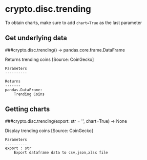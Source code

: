 # crypto.disc.trending

To obtain charts, make sure to add `chart=True` as the last parameter

## Get underlying data 
###crypto.disc.trending() -> pandas.core.frame.DataFrame

Returns trending coins [Source: CoinGecko]

    Parameters
    ----------

    Returns
    -------
    pandas.DataFrame:
        Trending Coins

## Getting charts 
###crypto.disc.trending(export: str = '', chart=True) -> None

Display trending coins [Source: CoinGecko]

    Parameters
    ----------
    export : str
        Export dataframe data to csv,json,xlsx file
